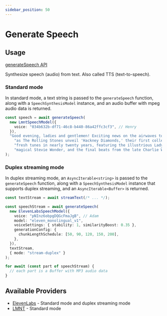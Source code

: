 ```yaml
---
sidebar_position: 50
---
```


# Generate Speech

## Usage

[generateSpeech API](/api/modules#generatespeech)

Synthesize speech (audio) from text. Also called TTS (text-to-speech).

### Standard mode

In standard mode, a text string is passed to the `generateSpeech` function, along with a `SpeechSynthesisModel` instance, and an audio buffer with mpeg audio data is returned.

```ts
const speech = await generateSpeech(
  new LmntSpeechModel({
    voice: "034b632b-df71-46c8-b440-86a42ffc3cf3", // Henry
  }),
  "Good evening, ladies and gentlemen! Exciting news on the airwaves tonight " +
    "as The Rolling Stones unveil 'Hackney Diamonds,' their first collection of " +
    "fresh tunes in nearly twenty years, featuring the illustrious Lady Gaga, the " +
    "magical Stevie Wonder, and the final beats from the late Charlie Watts."
);
```

### Duplex streaming mode

In duplex streaming mode, an `AsyncIterable<string>` is passed to the `generateSpeech` function, along with a `SpeechSynthesisModel` instance that supports duplex streaming, and an `AsyncIterable<Buffer>` is returned.

```ts
const textStream = await streamText(/* ... */);

const speechStream = await generateSpeech(
  new ElevenLabsSpeechModel({
    voice: "pNInz6obpgDQGcFmaJgB", // Adam
    model: "eleven_monolingual_v1",
    voiceSettings: { stability: 1, similarityBoost: 0.35 },
    generationConfig: {
      chunkLengthSchedule: [50, 90, 120, 150, 200],
    },
  }),
  textStream,
  { mode: "stream-duplex" }
);

for await (const part of speechStream) {
  // each part is a Buffer with MP3 audio data
}
```

## Available Providers

- [ElevenLabs](/integration/model-provider/elevenlabs) - Standard mode and duplex streaming mode
- [LMNT](/integration/model-provider/lmnt) - Standard mode
